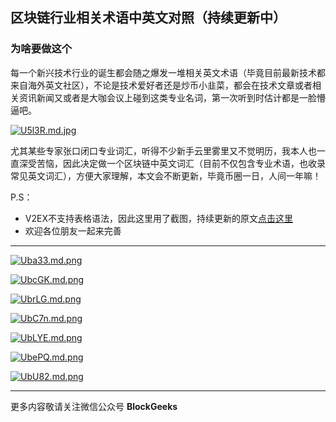 ## 区块链行业相关术语中英文对照（持续更新中）

### 为啥要做这个

每一个新兴技术行业的诞生都会随之爆发一堆相关英文术语（毕竟目前最新技术都来自海外英文社区），不论是技术爱好者还是炒币小韭菜，都会在技术文章或者相关资讯新闻又或者是大咖会议上碰到这类专业名词，第一次听到时估计都是一脸懵逼吧。

[![U5l3R.md.jpg](https://s1.ax2x.com/2018/03/19/U5l3R.md.jpg)](https://simimg.com/i/U5l3R)

尤其某些专家张口闭口专业词汇，听得不少新手云里雾里又不觉明历，我本人也一直深受苦恼，因此决定做一个区块链中英文词汇（目前不仅包含专业术语，也收录常见英文词汇），方便大家理解，本文会不断更新，毕竟币圈一日，人间一年嘛！

P.S：

* V2EX不支持表格语法，因此这里用了截图，持续更新的原文[点击这里](https://github.com/HarrisonHDU/BlockChainWiki/blob/master/BlockChains-Wiki.md)
* 欢迎各位朋友一起来完善

***

[![Uba33.md.png](https://s1.ax2x.com/2018/03/19/Uba33.md.png)](https://simimg.com/i/Uba33)

[![UbcGK.md.png](https://s1.ax2x.com/2018/03/19/UbcGK.md.png)](https://simimg.com/i/UbcGK)

[![UbrLG.md.png](https://s1.ax2x.com/2018/03/19/UbrLG.md.png)](https://simimg.com/i/UbrLG)

[![UbC7n.md.png](https://s1.ax2x.com/2018/03/19/UbC7n.md.png)](https://simimg.com/i/UbC7n)

[![UbLYE.md.png](https://s1.ax2x.com/2018/03/19/UbLYE.md.png)](https://simimg.com/i/UbLYE)

[![UbePQ.md.png](https://s1.ax2x.com/2018/03/19/UbePQ.md.png)](https://simimg.com/i/UbePQ)

[![UbU82.md.png](https://s1.ax2x.com/2018/03/19/UbU82.md.png)](https://simimg.com/i/UbU82)

***
更多内容敬请关注微信公众号 **BlockGeeks**
